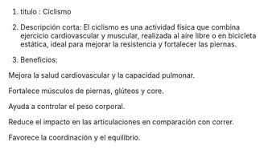 1. titulo :
Ciclismo

2. Descripción corta:
El ciclismo es una actividad física que combina ejercicio cardiovascular y muscular, realizada al aire libre o en bicicleta estática, ideal para mejorar la resistencia y fortalecer las piernas.

3. Beneficios:

Mejora la salud cardiovascular y la capacidad pulmonar.

Fortalece músculos de piernas, glúteos y core.

Ayuda a controlar el peso corporal.

Reduce el impacto en las articulaciones en comparación con correr.

Favorece la coordinación y el equilibrio.
